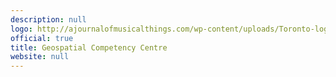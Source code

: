 ```yaml
---
description: null
logo: http://ajournalofmusicalthings.com/wp-content/uploads/Toronto-logo.png
official: true
title: Geospatial Competency Centre
website: null
---
```

